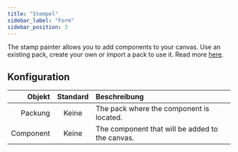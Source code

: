 ```yaml
---
title: "Stempel"
sidebar_label: "Form"
sidebar_position: 3
---
```


The stamp painter allows you to add components to your canvas. Use an existing pack, create your own or import a pack to use it. Read more [here](../pack).

## Konfiguration

|    Objekt | Standard | Beschreibung                                    |
| ---------:|:--------:|:----------------------------------------------- |
|   Packung |  Keine   | The pack where the component is located.        |
| Component |  Keine   | The component that will be added to the canvas. |
